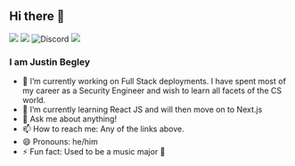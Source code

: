 ## Hi there 👋

<a href="https://linkedin.com/jbegley" target='_blank'><img src="https://img.shields.io/badge/LinkedIn-blue?style=for-the-badge&logo=linkedin&logoColor=white"/></a>
<a href="mailto:jdbegley3@gmail.com" ><img src="https://img.shields.io/badge/Mail%20jdbegley3@gmail.com-red?style=for-the-badge&logo=gmail&logoColor=white"/></a>
![Discord](https://img.shields.io/badge/Discord%20MrBegley123%239957-blueviolet?style=for-the-badge&logo=discord&logoColor=white)
<a href="https://twitter.com/cybersecjust" target='_blank'><img src="https://img.shields.io/badge/twitter%20@cybersecjust-0D95E8?style=for-the-badge&logo=twitter&logoColor=white"/></a>

### I am Justin Begley


- 🔭 I’m currently working on Full Stack deployments. I have spent most of my career as a Security Engineer and wish to learn all facets of the CS world. 
- 🌱 I’m currently learning React JS and will then move on to Next.js
- 💬 Ask me about anything!
- 📫 How to reach me: Any of the links above.
- 😄 Pronouns: he/him
- ⚡ Fun fact: Used to be a music major 🥲
